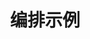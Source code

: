 ---
weight: 400
title: "编排示例"
description: "介绍 FastGPT 的高级编排实践案例"
icon: "list"
draft: false
images: []
---